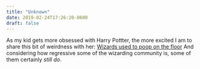 ```yaml
---
title: "Unknown"
date: 2019-02-24T17:26:20-0600
draft: false
---
```


As my kid gets more obsessed with Harry Pottter, the more excited I am to share this bit of weirdness with her: [Wizards used to poop on the floor](http://mentalfloss.com/article/91548/how-do-wizards-poop-jk-rowling-just-told-us)
And considering how regressive some of the wizarding community is, some of them certainly _still do_.
